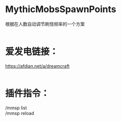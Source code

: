 # MythicMobsSpawnPoints<br>
根据在人数自动调节刷怪频率的一个方案<br>
<br>
# 爱发电链接：<br>
https://afdian.net/a/dreamcraft<br>
<br>
# 插件指令：<br>
/mmsp list<br>
/mmsp reload
